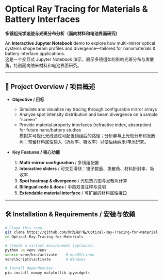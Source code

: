 # Optical Ray Tracing for Materials & Battery Interfaces  
**多镜组光学追迹与光斑分布分析（面向材料和电池界面研究）**

An **interactive Jupyter Notebook** demo to explore how multi-mirror optical systems shape beam profiles and divergence—tailored for nanomaterials & battery interface applications.  
这是一个交互式 Jupyter Notebook 演示，展示多镜组如何影响光斑分布与发散角，特别面向纳米材料和电池界面研究。

---

## 📘 Project Overview / 项目概述

- **Objective / 目标**  
  - Simulate and visualize ray tracing through configurable mirror arrays  
  - Analyze spot intensity distribution and beam divergence on a sample “screen”  
  - Provide material‐property interfaces (refractive index, absorption) for future nano/battery studies  
  模拟并可视化光线通过可配置镜组后的路径；分析屏幕上光斑分布和发散角；预留材料属性输入（折射率、吸收率）以便后续纳米/电池研究。

- **Key Features / 核心功能**  
  1. **Multi-mirror configuration** / 多镜组配置  
  2. **Interactive sliders** / 可交互滑块：镜子数量、发散角、材料折射率、吸收率  
  3. **Spot heatmap & divergence** / 光斑热力图与发散角计算  
  4. **Bilingual code & docs** / 中英双语注释与说明  
  5. **Extendable material interface** / 可扩展的材料属性接口  

---

## 🛠 Installation & Requirements / 安装与依赖

```bash
# Clone this repo
git clone https://github.com/你的用户名/Optical-Ray-Tracing-for-Materials.git
cd Optical-Ray-Tracing-for-Materials

# Create a virtual environment (optional)
python -m venv venv
source venv/bin/activate    # macOS/Linux
venv\Scripts\activate       # Windows

# Install dependencies
pip install numpy matplotlib ipywidgets
